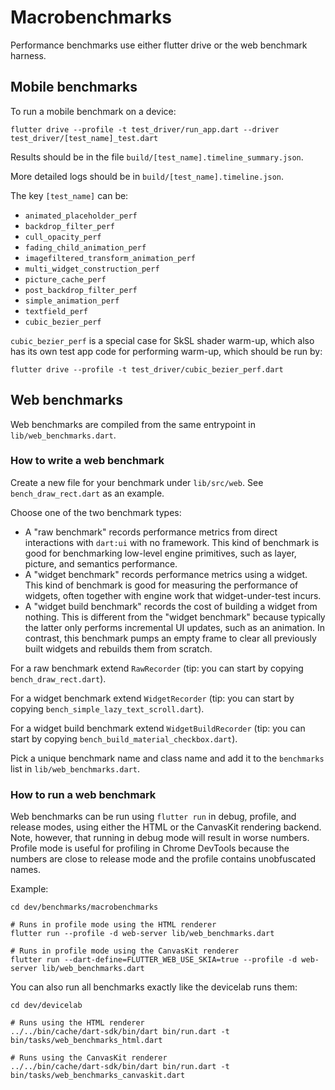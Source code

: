 # Macrobenchmarks

Performance benchmarks use either flutter drive or the web benchmark harness.

## Mobile benchmarks

To run a mobile benchmark on a device:

```
flutter drive --profile -t test_driver/run_app.dart --driver test_driver/[test_name]_test.dart
```

Results should be in the file `build/[test_name].timeline_summary.json`.

More detailed logs should be in `build/[test_name].timeline.json`.

The key `[test_name]` can be:

- `animated_placeholder_perf`
- `backdrop_filter_perf`
- `cull_opacity_perf`
- `fading_child_animation_perf`
- `imagefiltered_transform_animation_perf`
- `multi_widget_construction_perf`
- `picture_cache_perf`
- `post_backdrop_filter_perf`
- `simple_animation_perf`
- `textfield_perf`
- `cubic_bezier_perf`

`cubic_bezier_perf` is a special case for SkSL shader warm-up, which also has
its own test app code for performing warm-up, which should be run by:

```
flutter drive --profile -t test_driver/cubic_bezier_perf.dart
```

## Web benchmarks

Web benchmarks are compiled from the same entrypoint in `lib/web_benchmarks.dart`.

### How to write a web benchmark

Create a new file for your benchmark under `lib/src/web`. See `bench_draw_rect.dart`
as an example.

Choose one of the two benchmark types:

* A "raw benchmark" records performance metrics from direct interactions with
  `dart:ui` with no framework. This kind of benchmark is good for benchmarking
  low-level engine primitives, such as layer, picture, and semantics performance.
* A "widget benchmark" records performance metrics using a widget. This kind of
  benchmark is good for measuring the performance of widgets, often together with
  engine work that widget-under-test incurs.
* A "widget build benchmark" records the cost of building a widget from nothing.
  This is different from the "widget benchmark" because typically the latter
  only performs incremental UI updates, such as an animation. In contrast, this
  benchmark pumps an empty frame to clear all previously built widgets and
  rebuilds them from scratch.

For a raw benchmark extend `RawRecorder` (tip: you can start by copying
`bench_draw_rect.dart`).

For a widget benchmark extend `WidgetRecorder` (tip: you can start by copying
`bench_simple_lazy_text_scroll.dart`).

For a widget build benchmark extend `WidgetBuildRecorder` (tip: you can start by copying
`bench_build_material_checkbox.dart`).

Pick a unique benchmark name and class name and add it to the `benchmarks` list
in `lib/web_benchmarks.dart`.

### How to run a web benchmark

Web benchmarks can be run using `flutter run` in debug, profile, and release
modes, using either the HTML or the CanvasKit rendering backend. Note, however,
that running in debug mode will result in worse numbers. Profile mode is useful
for profiling in Chrome DevTools because the numbers are close to release mode
and the profile contains unobfuscated names.

Example:

```
cd dev/benchmarks/macrobenchmarks

# Runs in profile mode using the HTML renderer
flutter run --profile -d web-server lib/web_benchmarks.dart

# Runs in profile mode using the CanvasKit renderer
flutter run --dart-define=FLUTTER_WEB_USE_SKIA=true --profile -d web-server lib/web_benchmarks.dart
```

You can also run all benchmarks exactly like the devicelab runs them:

```
cd dev/devicelab

# Runs using the HTML renderer
../../bin/cache/dart-sdk/bin/dart bin/run.dart -t bin/tasks/web_benchmarks_html.dart

# Runs using the CanvasKit renderer
../../bin/cache/dart-sdk/bin/dart bin/run.dart -t bin/tasks/web_benchmarks_canvaskit.dart
```
